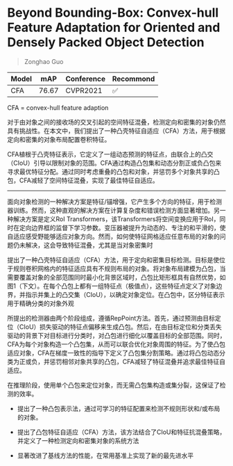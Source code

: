 # Beyond Bounding-Box: Convex-hull Feature Adaptation for Oriented and Densely Packed Object Detection

> Zonghao Guo

|Model|mAP|Conference|Recommond|
|--|--|--|--|
|CFA|76.67|CVPR2021|:white_check_mark:|

CFA = convex-hull feature adaption

对于由对象之间的接收场的交叉引起的空间特征混叠，检测定向和密集的对象仍然具有挑战性。在本文中，我们提出了一种凸壳特征自适应（CFA）方法，用于根据定向和密集的对象布局配置卷积特征。

CFA植根于凸壳特征表示，它定义了一组动态预测的特征点，由联合上的凸交（CIoU）引导以限制对象的范围。CFA通过构造凸包集和动态分割正或负凸包来寻求最优特征分配。通过同时考虑重叠的凸包和对象，并惩罚多个对象共享的凸包，CFA减轻了空间特征混叠，实现了最佳特征自适应。

---

面向对象检测的一种解决方案是特征/锚增强，它产生多个方向的特征，用于检测器训练。然而，这种直观的解决方案在计算复杂度和错误检测方面显著增加。另一种解决方案是定义RoI Transformers，该Transformers将空间变换应用于RoI，同时在定向边界框的监督下学习参数。变压器被提升为动态的、专注的和平滑的，使自适应感受野能够适应对象方向。然而，如何使特征网格适应任意布局的对象的问题仍未解决，这会导致特征混叠，尤其是当对象密集时

提出了一种凸壳特征自适应（CFA）方法，用于定向和密集目标检测。目标是使位于规则卷积网格内的特征适应具有不规则布局的对象。将对象布局建模为凸包，当需要覆盖对象的全部范围同时最小化背景区域时，凸包比矩形框具有自然优势，如图1（下文）。在每个凸包上都有一组特征点（极值点），这些特征点定义了对象边界，并指示并集上的凸交集（CIoU），以确定对象定位。在凸包中，区分特征表示用于精确分类的对象外观

所提出的检测器由两个阶段组成，遵循RepPoint方法。首先，通过预测由目标定位（CIoU）损失驱动的特征点偏移来生成凸包。然后，在由目标定位和分类丢失驱动的背景下对目标进行分类时，对凸包进行细化以覆盖目标的全部范围。同时，CFA为每个对象构造一个凸包集，从而可以联合优化对象周围的特征。为了使凸包适应对象，CFA在梯度一致性的指导下定义了凸包集分割策略。通过将凸包动态分类为正或负，并惩罚相邻对象共享的凸包，CFA减轻了特征混叠并追求最佳特征自适应。

在推理阶段，使用单个凸包来定位对象，而无需凸包集构造或集分裂，这保证了检测的效率。

- 提出了一种凸包表示法，通过可学习的特征配置来检测不规则形状和/或布局的对象。

- 提出了凸包特征自适应（CFA）方法，该方法结合了CIoU和特征抗混叠策略，并定义了一种检测定向和密集对象的系统方法

- 显著改进了基线方法的性能，在常用基准上实现了新的最先进水平
